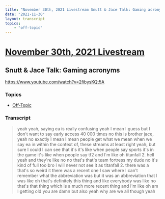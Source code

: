 ```yaml
---
title: "November 30th, 2021 Livestream Snutt & Jace Talk: Gaming acronyms"
date: "2021-11-30"
layout: transcript
topics:
    - "off-topic"
---
```

# [November 30th, 2021 Livestream](../2021-11-30.md)
## Snutt & Jace Talk: Gaming acronyms
https://www.youtube.com/watch?v=2fibysKQt5A

### Topics
* [Off-Topic](../topics/off-topic.md)

### Transcript

> yeah yeah, saying ea is really confusing yeah I mean I guess but I don't want to say early access 40 000 times no this is brother jace, yeah no exactly I mean I mean people get what we mean when we say ea in within the context of, these streams at least right yeah, but sure I could I can see that it's it's like when people say sports it's in the game it's like when people say tf2 and I'm like oh titanfall 2. hell yeah and they're like no no that's that's team fortress my dude no it's kind of full too bro I will never not see it as titanfall 2. there was a that's so weird it there was a recent one I saw where I can't remember what the abbreviation was but it was an abbreviation that I was like oh that's definitely this thing and like everybody was like no that's that thing which is a much more recent thing and I'm like oh am I getting old you are damn but also yeah why are we all though yeah
